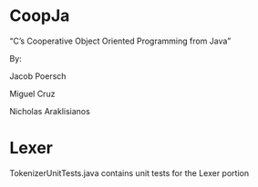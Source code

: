 # CoopJa
“C’s Cooperative Object Oriented Programming from Java”

By:

Jacob Poersch

Miguel Cruz

Nicholas Araklisianos

# Lexer
TokenizerUnitTests.java contains unit tests for the Lexer portion
